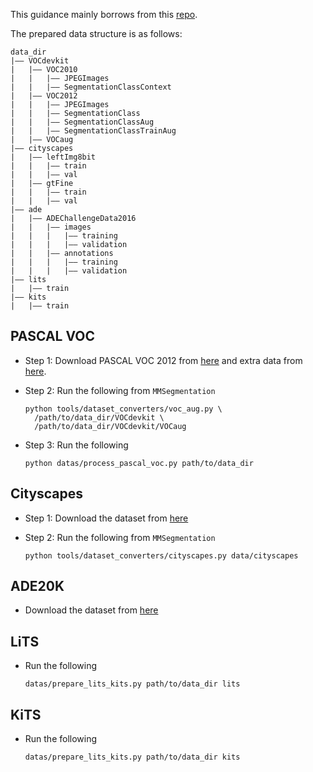 This guidance mainly borrows from this [repo](https://raw.githubusercontent.com/zifuwanggg/JDTLosses/refs/heads/master/DATA.md).

The prepared data structure is as follows:
```
data_dir
|—— VOCdevkit
|   |—— VOC2010
|   |   |—— JPEGImages
|   |   |—— SegmentationClassContext
|   |—— VOC2012
|   |   |—— JPEGImages
|   |   |—— SegmentationClass
|   |   |—— SegmentationClassAug
|   |   |—— SegmentationClassTrainAug
|   |—— VOCaug
|—— cityscapes
|   |—— leftImg8bit
|   |   |—— train
|   |   |—— val
|   |—— gtFine
|   |   |—— train
|   |   |—— val
|—— ade
|   |—— ADEChallengeData2016
|   |   |—— images
|   |   |   |—— training
|   |   |   |—— validation
|   |   |—— annotations
|   |   |   |—— training
|   |   |   |—— validation
|—— lits
|   |—— train
|—— kits
|   |—— train
```

## PASCAL VOC
* Step 1: Download PASCAL VOC 2012 from [here](http://host.robots.ox.ac.uk/pascal/VOC/voc2012/VOCtrainval_11-May-2012.tar) and extra data from [here](https://www2.eecs.berkeley.edu/Research/Projects/CS/vision/grouping/semantic_contours/benchmark.tgz).

* Step 2: Run the following from `MMSegmentation`
  ```
  python tools/dataset_converters/voc_aug.py \
    /path/to/data_dir/VOCdevkit \
    /path/to/data_dir/VOCdevkit/VOCaug
  ```

* Step 3: Run the following
  ```
  python datas/process_pascal_voc.py path/to/data_dir
  ```

## Cityscapes
* Step 1: Download the dataset from [here](https://www.cityscapes-dataset.com)
* Step 2: Run the following from `MMSegmentation`

  ```
  python tools/dataset_converters/cityscapes.py data/cityscapes
  ```
  
## ADE20K
* Download the dataset from [here](http://data.csail.mit.edu/places/ADEchallenge/ADEChallengeData2016.zip)


## LiTS
* Run the following
  ```
  datas/prepare_lits_kits.py path/to/data_dir lits
  ```

## KiTS
* Run the following
  ```
  datas/prepare_lits_kits.py path/to/data_dir kits
  ```